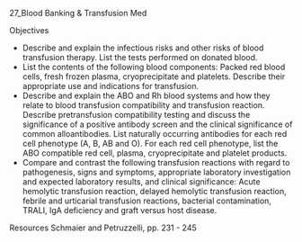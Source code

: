 27_Blood Banking & Transfusion Med

Objectives

* Describe and explain the infectious risks and other risks of blood transfusion therapy. List the tests performed on donated blood.
* List the contents of the following blood components: Packed red blood cells, fresh frozen plasma, cryoprecipitate and platelets. Describe their appropriate use and indications for transfusion.
* Describe and explain the ABO and Rh blood systems and how they relate to blood transfusion compatibility and transfusion reaction. Describe pretransfusion compatibility testing and discuss the significance of a positive antibody screen and the clinical significance of common alloantibodies. List naturally occurring antibodies for each red cell phenotype (A, B, AB and O). For each red cell phenotype, list the ABO compatible red cell, plasma, cryoprecipitate and platelet products.
* Compare and contrast the following transfusion reactions with regard to pathogenesis, signs and symptoms, appropriate laboratory investigation and expected laboratory results, and clinical significance: Acute hemolytic transfusion reaction, delayed hemolytic transfusion reaction, febrile and urticarial transfusion reactions, bacterial contamination, TRALI, IgA deficiency and graft versus host disease.

Resources
Schmaier and Petruzzelli, pp. 231 - 245
